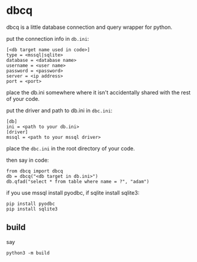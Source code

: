 # dbcq

dbcq is a little database connection and query wrapper for python.

put the connection info in `db.ini`:

```
[<db target name used in code>]
type = <mssql|sqlite>
database = <database name>
username = <user name>
password = <password>
server = <ip address>
port = <port>
```

place the db.ini somewhere where it isn't accidentally shared
with the rest of your code.

put the driver and path to db.ini in `dbc.ini`:

```
[db]
ini = <path to your db.ini>
[driver]
mssql = <path to your mssql driver>
```

place the `dbc.ini` in the root directory of your code.

then say in code:

```
from dbcq import dbcq
db = dbcq("<db target in db.ini>")
db.qfad("select * from table where name = ?", "adam")
```



if you use mssql install pyodbc, if sqlite install sqlite3:

```
pip install pyodbc
pip install sqlite3
```

## build

say

```
python3 -m build
```
